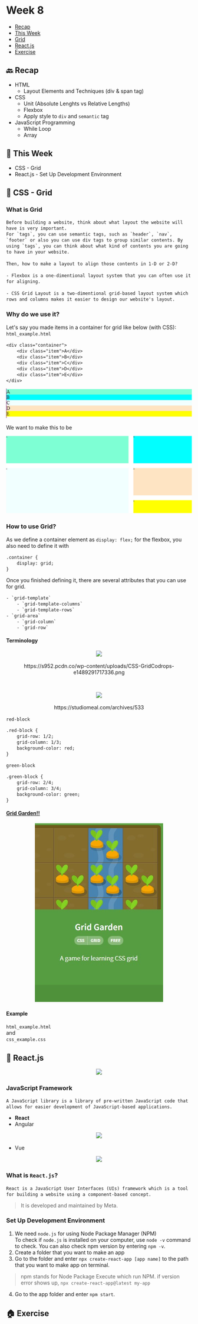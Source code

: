 # Week 8

- [Recap]()
- [This Week]()
- [Grid]()
- [React.js]()
- [Exercise]()

## 🔙 Recap
- HTML
    - Layout Elements and Techniques (div & span tag)
- CSS 
    - Unit (Absolute Lenghts vs Relative Lengths)
    - Flexbox
    - Apply style to `div` and `semantic` tag
- JavaScript Programming
    - While Loop
    - Array
## 📖 This Week

- CSS - Grid
- React.js - Set Up Development Environment

## 🥅 CSS - Grid

### What is Grid
```
Before building a website, think about what layout the website will have is very important.
For `tags`, you can use semantic tags, such as `header`, `nav`, `footer` or also you can use div tags to group similar contents. By using `tags`, you can think about what kind of contents you are going to have in your website.

Then, how to make a layout to align those contents in 1-D or 2-D?

- Flexbox is a one-dimentional layout system that you can often use it for aligning.

- CSS Grid Layout is a two-dimentional grid-based layout system which rows and columns makes it easier to design our website's layout.
```

### Why do we use it?
Let's say you made items in a container for grid like below (with CSS): </br>
`html_example.html`
```
<div class="container">
    <div class="item">A</div>
    <div class="item">B</div>
    <div class="item">C</div>
    <div class="item">D</div>
    <div class="item">E</div>
</div>
```
<p align='center'><img src='./images/html_no_grid.jpg'/></p>

We want to make this to be
<p align='center'><img src='./images/html_yes_grid.jpg' /></p>

### How to use Grid?

As we define a container element as `display: flex;` for the flexbox, you also need to define it with 
```
.container {
    display: grid;
}
```

<p align='center'></p>


Once you finished defining it, there are several attributes that you can use for grid.
```
- `grid-template`
    - `grid-template-columns`
    - `grid-template-rows`
- `grid-area`
    - `grid-column`
    - `grid-row`
```

#### Terminology
<p align='center'><img src='https://s952.pcdn.co/wp-content/uploads/CSS-GridCodrops-e1489291717336.png' /></p>
<p align='center'>https://s952.pcdn.co/wp-content/uploads/CSS-GridCodrops-e1489291717336.png</p></br>



<p align='center'><img src='https://studiomeal.com/wp-content/uploads/2020/01/07-2.jpg'></p>
<p align='center'>https://studiomeal.com/archives/533</p>

`red-block`
```
.red-block {
    grid-row: 1/2;
    grid-column: 1/3;
    background-color: red;
}
```
`green-block`
```
.green-block {
    grid-row: 2/4;
    grid-column: 3/4;
    background-color: green;
}
```

#### [Grid Garden!!](https://cssgridgarden.com/)

<p align='center'><img src='./images/grid_garden_logo.jpg'/></p>

#### Example
`html_example.html` </br>
and </br>
`css_example.css`

## 🚈 React.js
<p align='center'><img src='https://avatars.githubusercontent.com/u/6412038?s=280&v=4' /></p>

### JavaScript Framework
```
A JavaScript library is a library of pre-written JavaScript code that allows for easier development of JavaScript-based applications.
```

- **React**
- Angular
<p align='center'><img style='width: 250px' src='https://angular.kr/assets/images/logos/angularjs/AngularJS-Shield.svg' /></p>

- Vue
<p align='center'><img style='width: 250px' src='https://upload.wikimedia.org/wikipedia/commons/thumb/9/95/Vue.js_Logo_2.svg/2367px-Vue.js_Logo_2.svg.png' /></p>

### What is `React.js`?
```
React is a JavaScript User Interfaces (UIs) framework which is a tool for building a website using a component-based concept.
```

> It is developed and maintained by Meta.

### Set Up Development Environment

1. We need `node.js` for using Node Package Manager (NPM)</br> 
To check if `node.js` is installed on your computer, use `node -v` command to check.
You can also check npm version by entering `npm -v`.
2. Create a folder that you want to make an app
3. Go to the folder and enter `npx create-react-app [app name]` to the path that you want to make app on terminal.
> npm stands for Node Package Execute which run NPM.
> if version error shows up, `npx create-react-app@latest my-app`
4. Go to the app folder and enter `npm start`.



## 🏠 Exercise